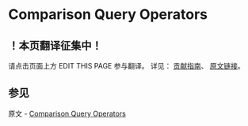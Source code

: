# Comparison Query Operators

## ！本页翻译征集中！

请点击页面上方 EDIT THIS PAGE 参与翻译。
详见：
[贡献指南]( https://github.com/JinMuInfo/MongoDB-Manual-zh/blob/master/CONTRIBUTING.md )、
[原文链接](  https://docs.mongodb.com/manual/reference/operator/query-comparison/  )。

## 参见

原文 - [Comparison Query Operators]( https://docs.mongodb.com/manual/reference/operator/query-comparison/ )

